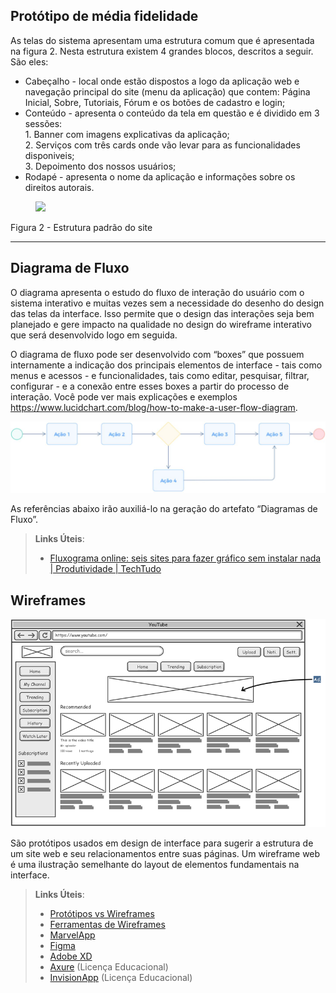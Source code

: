 
## Protótipo de média fidelidade

As telas do sistema apresentam uma estrutura comum que é apresentada na figura 2. Nesta estrutura existem 4 grandes blocos, descritos a seguir. São eles:
<ul>
  <li>Cabeçalho - local onde estão dispostos a logo da aplicação web e navegação principal do site (menu da aplicação) que contem: Página Inicial, Sobre, Tutoriais, Fórum e os botões de cadastro e login;</li>
  <li>Conteúdo - apresenta o conteúdo da tela em questão e é dividido em 3 sessões: <br>
    1. Banner com imagens explicativas da aplicação; <br>
    2. Serviços com três cards onde vão levar para as funcionalidades disponiveis; <br>
    3. Depoimento dos nossos usuários; 
  </li>
  <li>Rodapé - apresenta o nome da aplicação e informações sobre os direitos autorais.</li>
</ul>


<figure> 
  <img src="https://github.com/ICEI-PUC-Minas-PMV-ADS/pmv-ads-2024-e1-proj-web-t2-ads-e1-grupo3-sabio-guia/assets/109766719/a46d9292-9a0c-4d82-8bbb-2a9567dad871">
</figure> 

 Figura 2 - Estrutura padrão do site
 
<hr>


## Diagrama de Fluxo

O diagrama apresenta o estudo do fluxo de interação do usuário com o sistema interativo e  muitas vezes sem a necessidade do desenho do design das telas da interface. Isso permite que o design das interações seja bem planejado e gere impacto na qualidade no design do wireframe interativo que será desenvolvido logo em seguida.

O diagrama de fluxo pode ser desenvolvido com “boxes” que possuem internamente a indicação dos principais elementos de interface - tais como menus e acessos - e funcionalidades, tais como editar, pesquisar, filtrar, configurar - e a conexão entre esses boxes a partir do processo de interação. Você pode ver mais explicações e exemplos https://www.lucidchart.com/blog/how-to-make-a-user-flow-diagram.

![Exemplo de Diagrama de Fluxo](img/diagramafluxo2.jpg)

As referências abaixo irão auxiliá-lo na geração do artefato “Diagramas de Fluxo”.

> **Links Úteis**:
> - [Fluxograma online: seis sites para fazer gráfico sem instalar nada | Produtividade | TechTudo](https://www.techtudo.com.br/listas/2019/03/fluxograma-online-seis-sites-para-fazer-grafico-sem-instalar-nada.ghtml)

## Wireframes

![Exemplo de Wireframe](img/wireframe-example.png)

São protótipos usados em design de interface para sugerir a estrutura de um site web e seu relacionamentos entre suas páginas. Um wireframe web é uma ilustração semelhante do layout de elementos fundamentais na interface.
 
> **Links Úteis**:
> - [Protótipos vs Wireframes](https://www.nngroup.com/videos/prototypes-vs-wireframes-ux-projects/)
> - [Ferramentas de Wireframes](https://rockcontent.com/blog/wireframes/)
> - [MarvelApp](https://marvelapp.com/developers/documentation/tutorials/)
> - [Figma](https://www.figma.com/)
> - [Adobe XD](https://www.adobe.com/br/products/xd.html#scroll)
> - [Axure](https://www.axure.com/edu) (Licença Educacional)
> - [InvisionApp](https://www.invisionapp.com/) (Licença Educacional)
